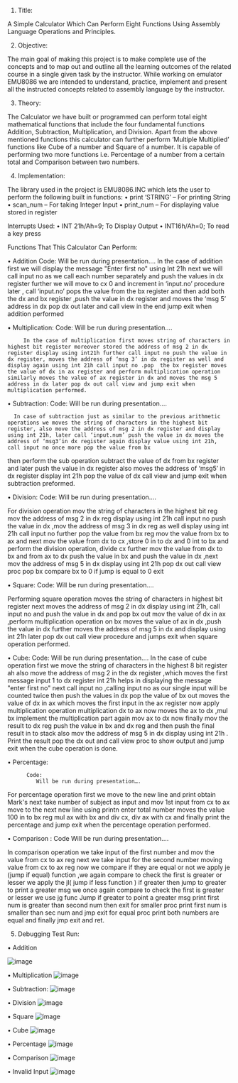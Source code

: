 
1.	Title:

A Simple Calculator Which Can Perform Eight Functions Using Assembly Language Operations and Principles.




2.	Objective:
   
The main goal of making this project is to make complete use of the concepts and to map out and outline all the learning outcomes of the related course in a single given task by the instructor. While working on emulator EMU8086 we are intended to understand, practice, implement and present all the instructed concepts related to assembly language by the instructor. 




3.	Theory:


The Calculator we have built or programmed can perform total eight mathematical functions that include the four fundamental functions Addition, Subtraction, Multiplication, and Division.
Apart from the above mentioned functions this calculator can further perform ‘Multiple Multiplied’ functions like Cube of a number and Square of a number. 
It is capable of performing two more functions i.e. Percentage of a number from a certain total and Comparison between two numbers.



4.	Implementation:
 
The library used in the project is EMU8086.INC which lets the user to perform the following built in functions:
•	print ‘STRING’ – For printing String
•	scan_num – For taking Integer Input
•	print_num – For displaying value stored in register



Interrupts Used:
•	INT 21h/Ah=9; To Display Output
•	INT16h/Ah=0; To read a key press

Functions That This Calculator Can Perform:

•	Addition
     Code:
       Will be run during presentation….
 In the case of addition first  we will display the message "Enter first no" using Int 21h next we will call input no as we  call each number separately and push the values in dx register further we will move to cx 0  and increment in ‘input.no’ procedure later , call ‘input.no’ pops the value from the bx register and then add both the dx and bx register ,push the value in dx register and moves the ‘msg 5’  address  in dx pop dx out later and call view in the end jump exit when addition performed

•	Multiplication:
Code:
             Will be run during presentation….

         In the case of multiplication first moves string of characters in highest bit register moreover stored the address of msg 2 in dx register display using int21h further call input no push the value in dx register, moves the address of ‘msg 3’ in dx register as well and display again using int 21h call input no .pop  the bx register moves the value of dx in ax register and perform multiplication operation similarly moves the value of ax register in dx and moves the msg 5 address in dx later pop dx out call view and jump exit when multiplication performed.

•	Subtraction:
 Code:
             Will be run during presentation….

      In case of subtraction just as similar to the previous arithmetic operations we moves the string of characters in the highest bit register, also move the address of msg 2 in dx register and display using int 21h, later call ‘input.num’ push the value in dx moves the address of ‘msg3’in dx register again display value using int 21h, call input no once more pop the value from bx
then perform the sub operation subtract the value of dx from bx register and later push the value in dx register also moves the address of ‘msg5’ in dx register display int 21h pop the value of dx call view and jump exit when subtraction preformed.




•	Division:
Code:
              Will be run during presentation….  

   For division operation mov the string of characters in the highest bit reg mov the address of msg 2 in dx reg display using int 21h call input no push the value in  dx ,mov the address of msg 3 in dx reg as well display using int 21h call input no  further pop the value from bx reg mov the value from bx to ax and next mov the value from dx to cx ,store 0 in to dx and 0 int to bx and perform the division operation, divide cx further mov the  value from  dx to bx and from ax to dx push the value  in bx and push the value in dx ,next mov the address of msg 5 in dx display using int 21h pop dx out call view proc pop bx compare bx to 0 if jump is equal to 0 exit

•	Square:
      Code:
             Will be run during presentation….

Performing square operation moves the string of characters in highest bit register next moves the address of msg 2 in dx display using int 21h, call input no and push the value in dx and pop bx out mov the value of dx in ax ,perform multiplication operation on bx moves the value of ax in dx ,push the value in dx further moves the address of msg 5 in dx and display using int 21h later pop dx out call view procedure and jumps exit  when square operation performed.


•	Cube:
       Code:
             Will be run during presentation….
In the case of cube operation first we move the string of characters in the highest 8 bit register ah also move the address of msg 2 in the dx register ,which moves the first message input 1 to dx register  int 21h helps in displaying the message "enter first no"  next call input no ,calling input no as our single input will be counted twice then push the values in dx pop the value of bx out moves the value of dx in ax which moves the first input in the ax register now apply multiplication operation multiplication dx to ax now moves the ax to dx ,mul bx implement the multiplication part again mov ax to dx now finally mov the result to dx reg push the value in bx and dx reg and then push the final result in to stack also mov the address of  msg 5 in dx display using int 21h . Print the result pop the dx out and call view proc to show output and jump exit when the cube operation is done.



•	Percentage:

          Code:
             Will be run during presentation….

For percentage operation first we move to the new line   and print obtain Mark's next take number of subject as input and mov 1st input from cx to ax move to the next new line using printn enter total number moves the value 100 in to bx reg mul ax with bx and div cx, div ax with cx and finally print the percentage and jump exit when the percentage operation performed.

•	Comparison :
Code
             Will be run during presentation….

In comparison operation  we take input of the first number and mov the value from cx to ax reg next we take input for the second number moving value from cx to ax reg now we compare if they are equal or not we apply je (jump if equal) function ,we again compare to check the first is greater or lesser we apply the jl( jump if less function ) if greater then jump to greater to print a greater msg we once again compare to check the first is greater or lesser we use jg func Jump if greater to point a greater msg print first num is greater than second num then exit for smaller proc print first num is smaller than sec num and jmp exit  for equal proc print both numbers are equal and finally jmp exit and ret.

5.	Debugging Test Run:

•	Addition

 ![image](https://user-images.githubusercontent.com/71806699/193582826-2d3f1901-cadb-4fcd-a022-85c8860d64bf.png)







•	Multiplication
![image](https://user-images.githubusercontent.com/71806699/193582855-fe8581b2-0d69-4f06-a8ef-38454fad3ddb.png)

 

•	Subtraction:
![image](https://user-images.githubusercontent.com/71806699/193582879-616a2476-ddc5-48ae-b24f-d2cae10ddbae.png)

 

•	Division
![image](https://user-images.githubusercontent.com/71806699/193582905-17c5e74c-2aa1-4278-a080-9fa1cf8029ff.png)

 

•	Square
![image](https://user-images.githubusercontent.com/71806699/193582922-a174df7c-0d6e-4779-b741-bdf291c9176c.png)

 

•	Cube
 ![image](https://user-images.githubusercontent.com/71806699/193582947-3aaf44ba-f08b-4848-9309-40ced482f8cd.png)


•	Percentage
 ![image](https://user-images.githubusercontent.com/71806699/193582960-dc5756c1-8df1-44ab-8535-0cc3b736296e.png)

•	Comparison 
 ![image](https://user-images.githubusercontent.com/71806699/193582985-3849aa71-ba1b-4b02-a60f-c1877215b933.png)


•	Invalid Input
 ![image](https://user-images.githubusercontent.com/71806699/193583016-0144e717-26f2-44a5-84b6-527e757fd999.png)

